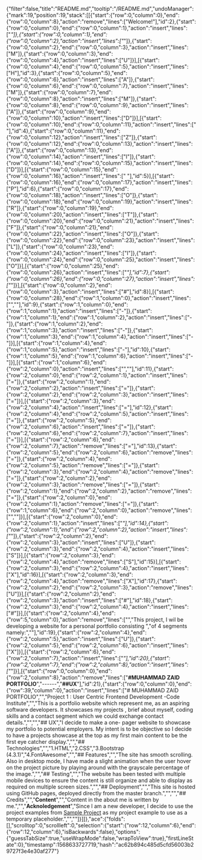 {"filter":false,"title":"README.md","tooltip":"/README.md","undoManager":{"mark":19,"position":19,"stack":[[{"start":{"row":0,"column":0},"end":{"row":0,"column":8},"action":"remove","lines":["Welcome!"],"id":2},{"start":{"row":0,"column":0},"end":{"row":0,"column":1},"action":"insert","lines":["*"]},{"start":{"row":0,"column":1},"end":{"row":0,"column":2},"action":"insert","lines":["*"]},{"start":{"row":0,"column":2},"end":{"row":0,"column":3},"action":"insert","lines":["M"]},{"start":{"row":0,"column":3},"end":{"row":0,"column":4},"action":"insert","lines":["U"]}],[{"start":{"row":0,"column":4},"end":{"row":0,"column":5},"action":"insert","lines":["H"],"id":3},{"start":{"row":0,"column":5},"end":{"row":0,"column":6},"action":"insert","lines":["A"]},{"start":{"row":0,"column":6},"end":{"row":0,"column":7},"action":"insert","lines":["M"]},{"start":{"row":0,"column":7},"end":{"row":0,"column":8},"action":"insert","lines":["M"]},{"start":{"row":0,"column":8},"end":{"row":0,"column":9},"action":"insert","lines":["A"]},{"start":{"row":0,"column":9},"end":{"row":0,"column":10},"action":"insert","lines":["D"]}],[{"start":{"row":0,"column":10},"end":{"row":0,"column":11},"action":"insert","lines":[" "],"id":4},{"start":{"row":0,"column":11},"end":{"row":0,"column":12},"action":"insert","lines":["Z"]},{"start":{"row":0,"column":12},"end":{"row":0,"column":13},"action":"insert","lines":["A"]},{"start":{"row":0,"column":13},"end":{"row":0,"column":14},"action":"insert","lines":["I"]},{"start":{"row":0,"column":14},"end":{"row":0,"column":15},"action":"insert","lines":["D"]}],[{"start":{"row":0,"column":15},"end":{"row":0,"column":16},"action":"insert","lines":[" "],"id":5}],[{"start":{"row":0,"column":16},"end":{"row":0,"column":17},"action":"insert","lines":["P"],"id":6},{"start":{"row":0,"column":17},"end":{"row":0,"column":18},"action":"insert","lines":["O"]},{"start":{"row":0,"column":18},"end":{"row":0,"column":19},"action":"insert","lines":["R"]},{"start":{"row":0,"column":19},"end":{"row":0,"column":20},"action":"insert","lines":["T"]},{"start":{"row":0,"column":20},"end":{"row":0,"column":21},"action":"insert","lines":["F"]},{"start":{"row":0,"column":21},"end":{"row":0,"column":22},"action":"insert","lines":["O"]},{"start":{"row":0,"column":22},"end":{"row":0,"column":23},"action":"insert","lines":["L"]},{"start":{"row":0,"column":23},"end":{"row":0,"column":24},"action":"insert","lines":["I"]},{"start":{"row":0,"column":24},"end":{"row":0,"column":25},"action":"insert","lines":["O"]}],[{"start":{"row":0,"column":25},"end":{"row":0,"column":26},"action":"insert","lines":["*"],"id":7},{"start":{"row":0,"column":26},"end":{"row":0,"column":27},"action":"insert","lines":["*"]}],[{"start":{"row":0,"column":2},"end":{"row":0,"column":3},"action":"insert","lines":["#"],"id":8}],[{"start":{"row":0,"column":28},"end":{"row":1,"column":0},"action":"insert","lines":["",""],"id":9},{"start":{"row":1,"column":0},"end":{"row":1,"column":1},"action":"insert","lines":["-"]},{"start":{"row":1,"column":1},"end":{"row":1,"column":2},"action":"insert","lines":["-"]},{"start":{"row":1,"column":2},"end":{"row":1,"column":3},"action":"insert","lines":["-"]},{"start":{"row":1,"column":3},"end":{"row":1,"column":4},"action":"insert","lines":["-"]}],[{"start":{"row":1,"column":4},"end":{"row":1,"column":5},"action":"insert","lines":["-"],"id":10},{"start":{"row":1,"column":5},"end":{"row":1,"column":6},"action":"insert","lines":["-"]}],[{"start":{"row":1,"column":6},"end":{"row":2,"column":0},"action":"insert","lines":["",""],"id":11},{"start":{"row":2,"column":0},"end":{"row":2,"column":1},"action":"insert","lines":["="]},{"start":{"row":2,"column":1},"end":{"row":2,"column":2},"action":"insert","lines":["="]},{"start":{"row":2,"column":2},"end":{"row":2,"column":3},"action":"insert","lines":["="]}],[{"start":{"row":2,"column":3},"end":{"row":2,"column":4},"action":"insert","lines":["="],"id":12},{"start":{"row":2,"column":4},"end":{"row":2,"column":5},"action":"insert","lines":["="]},{"start":{"row":2,"column":5},"end":{"row":2,"column":6},"action":"insert","lines":["="]},{"start":{"row":2,"column":6},"end":{"row":2,"column":7},"action":"insert","lines":["="]}],[{"start":{"row":2,"column":6},"end":{"row":2,"column":7},"action":"remove","lines":["="],"id":13},{"start":{"row":2,"column":5},"end":{"row":2,"column":6},"action":"remove","lines":["="]},{"start":{"row":2,"column":4},"end":{"row":2,"column":5},"action":"remove","lines":["="]},{"start":{"row":2,"column":3},"end":{"row":2,"column":4},"action":"remove","lines":["="]},{"start":{"row":2,"column":2},"end":{"row":2,"column":3},"action":"remove","lines":["="]},{"start":{"row":2,"column":1},"end":{"row":2,"column":2},"action":"remove","lines":["="]},{"start":{"row":2,"column":0},"end":{"row":2,"column":1},"action":"remove","lines":["="]},{"start":{"row":1,"column":6},"end":{"row":2,"column":0},"action":"remove","lines":["",""]}],[{"start":{"row":2,"column":0},"end":{"row":2,"column":1},"action":"insert","lines":["*"],"id":14},{"start":{"row":2,"column":1},"end":{"row":2,"column":2},"action":"insert","lines":["*"]},{"start":{"row":2,"column":2},"end":{"row":2,"column":3},"action":"insert","lines":["U"]},{"start":{"row":2,"column":3},"end":{"row":2,"column":4},"action":"insert","lines":["S"]}],[{"start":{"row":2,"column":3},"end":{"row":2,"column":4},"action":"remove","lines":["S"],"id":15}],[{"start":{"row":2,"column":3},"end":{"row":2,"column":4},"action":"insert","lines":["X"],"id":16}],[{"start":{"row":2,"column":3},"end":{"row":2,"column":4},"action":"remove","lines":["X"],"id":17},{"start":{"row":2,"column":2},"end":{"row":2,"column":3},"action":"remove","lines":["U"]}],[{"start":{"row":2,"column":2},"end":{"row":2,"column":3},"action":"insert","lines":["#"],"id":18},{"start":{"row":2,"column":3},"end":{"row":2,"column":4},"action":"insert","lines":["#"]}],[{"start":{"row":2,"column":4},"end":{"row":5,"column":0},"action":"remove","lines":["","This project, I wil be developing a website for a personal portfolio consisting ","of 4 segments namely:",""],"id":19},{"start":{"row":2,"column":4},"end":{"row":2,"column":5},"action":"insert","lines":["U"]},{"start":{"row":2,"column":5},"end":{"row":2,"column":6},"action":"insert","lines":["X"]}],[{"start":{"row":2,"column":6},"end":{"row":2,"column":7},"action":"insert","lines":["*"],"id":20},{"start":{"row":2,"column":7},"end":{"row":2,"column":8},"action":"insert","lines":["*"]}],[{"start":{"row":0,"column":0},"end":{"row":2,"column":8},"action":"remove","lines":["**#MUHAMMAD ZAID PORTFOLIO**","------","**##UX**"],"id":21},{"start":{"row":0,"column":0},"end":{"row":39,"column":0},"action":"insert","lines":["# MUHAMMAD ZAID PORTFOLIO","","Project 1 : User Centric Frontend Development -Code Institute","","This is a portfolio website which represent me, as an aspiring software developers. It showcases my projects , brief about myself, coding skills and a contact segment which we could exchange contact details.","","","## UX","I decide to make a one- pager website to showcase my portfolio to potential employers. My intent is to be objective so I decide to have a projects showcase at the top as my first main content to be the first eye catcher display.","","## Technologies","","1.HTML","2.CSS","3.Bootstrap (4.3.1)","4.FontAwesome","","## Features","","The site has smooth scrolling. Also in desktop mode, I have made a slight animation when the user hover on the project picture by playing around with the grayscale percentage of the image.","","## Testing","","The website has been tested with multiple mobile devices to ensure the content is still organize and able to display as required on multiple screen sizes.","","## Deployment","","This site is hosted using GitHub pages, deployed directly from the master branch.","","","## Credits","","**Content**","","Content in the about me is written by me.","","**Acknoledgement**","Since I am a new developer, I decide to use the project examples from [Sample Project]([https://www.haleyschafer.com](https://www.haleyschafer.com/)) as my project example to use as a temporary placeholder.","",""]}]]},"ace":{"folds":[],"scrolltop":0,"scrollleft":0,"selection":{"start":{"row":12,"column":6},"end":{"row":12,"column":6},"isBackwards":false},"options":{"guessTabSize":true,"useWrapMode":false,"wrapToView":true},"firstLineState":0},"timestamp":1568633727719,"hash":"ac62b894c485d5cfd56003b29727f3e4e30af277"}